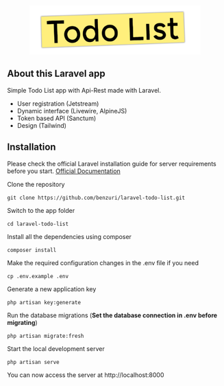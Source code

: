 <p align="center"><img src="/public/img/logo.png" width="400"></p>

## About this Laravel app

Simple Todo List app with Api-Rest made with Laravel.
- User registration (Jetstream)
- Dynamic interface (Livewire, AlpineJS)
- Token based API (Sanctum)
- Design (Tailwind)



## Installation

Please check the official Laravel installation guide for server requirements before you start. [Official Documentation](https://laravel.com/docs/10.x/installation)

Clone the repository

    git clone https://github.com/benzuri/laravel-todo-list.git

Switch to the app folder

    cd laravel-todo-list

Install all the dependencies using composer

    composer install

Make the required configuration changes in the .env file if you need

    cp .env.example .env

Generate a new application key

    php artisan key:generate

Run the database migrations (**Set the database connection in .env before migrating**)

    php artisan migrate:fresh

Start the local development server

    php artisan serve

You can now access the server at http://localhost:8000
